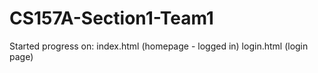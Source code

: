 # CS157A-Section1-Team1

Started progress on:
index.html (homepage - logged in)
login.html (login page)
